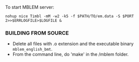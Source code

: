 To start MBLEM server:
```
nohup nice Timbl -mM -w2 -k5 -f $PATH/TO/em.data -S $PORT 2>>$ERRLOGFILE>$LOGFILE &
```

### BUILDING FROM SOURCE

- Delete all files with .o extension and the executable binary `mblem_english_bmt`.
- From the command line, do 'make' in the /mblem folder.
